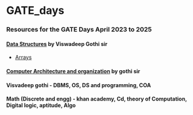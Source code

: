 # GATE_days

### Resources for the GATE Days April 2023 to 2025

#### [Data Structures](https://m.youtube.com/playlist?list=PLG9aCp4uE-s0j5Er7XarVwb2Vl-s0z-OJ) by Viswadeep Gothi sir

- [Arrays](https://github.com/nitin-787/GATE_days/tree/main/Data%20Structure/Arrays)



#### [Computer Architecture and organization](https://www.youtube.com/playlist?list=PLG9aCp4uE-s0xddCBjwMDnEVyc523WbA2) by gothi sir

#### Visvadeep gothi - DBMS, OS, DS and programming, COA

#### Math (Discrete and engg) - khan academy, Cd, theory of Computation, Digital logic, aptitude, Algo
